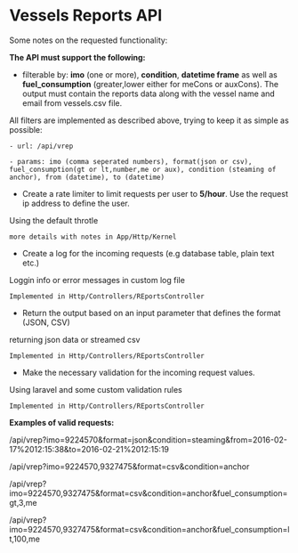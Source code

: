 # Vessels Reports API 

Some notes on the requested functionality:

**The API must support the following:**
* filterable by: **imo** (one or more), **condition**, **datetime frame** as well as **fuel_consumption** (greater,lower either for meCons or auxCons). The output must contain the reports data along with the vessel name and email from vessels.csv file.

All filters are implemented as described above, trying to keep it as simple as possible:

    - url: /api/vrep

    - params: imo (comma seperated numbers), format(json or csv), fuel_consumption(gt or lt,number,me or aux), condition (steaming of anchor), from (datetime), to (datetime)



* Create a rate limiter to limit requests per user to **5/hour**. Use the request ip address to define the user. 

Using the default throtle

    more details with notes in App/Http/Kernel
 

* Create a log for the incoming requests (e.g database table, plain text etc.)

Loggin info or error messages in custom log file

    Implemented in Http/Controllers/REportsController

* Return the output based on an input parameter that defines the format (JSON, CSV)

returning json data or streamed csv

    Implemented in Http/Controllers/REportsController

* Make the necessary validation for the incoming request values.

Using laravel and some custom validation rules

    Implemented in Http/Controllers/REportsController

**Examples of valid requests:**

/api/vrep?imo=9224570&format=json&condition=steaming&from=2016-02-17%2012:15:38&to=2016-02-21%2012:15:19


/api/vrep?imo=9224570,9327475&format=csv&condition=anchor

/api/vrep?imo=9224570,9327475&format=csv&condition=anchor&fuel_consumption=gt,3,me

/api/vrep?imo=9224570,9327475&format=csv&condition=anchor&fuel_consumption=lt,100,me